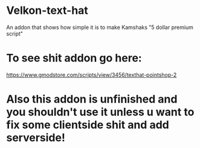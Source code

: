 # Velkon-text-hat
An addon that shows how simple it is to make Kamshaks "5 dollar premium script"

# To see shit addon go here:
https://www.gmodstore.com/scripts/view/3456/texthat-pointshop-2

# Also this addon is unfinished and you shouldn't use it unless u want to fix some clientside shit and add serverside!
